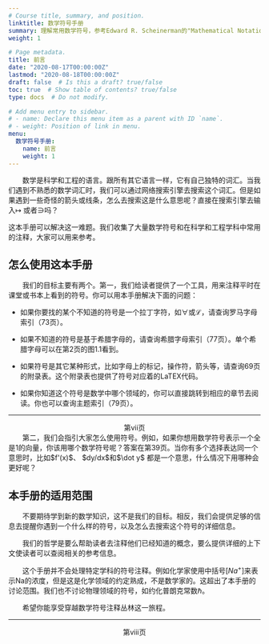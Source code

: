 ```yaml
---
# Course title, summary, and position.
linktitle: 数学符号手册
summary: 理解常用数学符号，参考Edward R. Scheinerman的"Mathematical Notation"。
weight: 1

# Page metadata.
title: 前言
date: "2020-08-17T00:00:00Z"
lastmod: "2020-08-18T00:00:00Z"
draft: false  # Is this a draft? true/false
toc: true  # Show table of contents? true/false
type: docs  # Do not modify.

# Add menu entry to sidebar.
# - name: Declare this menu item as a parent with ID `name`.
# - weight: Position of link in menu.
menu:
  数学符号手册:
    name: 前言
    weight: 1
---
```




　　数学是科学和工程的语言。跟所有其它语言一样，它有自己独特的词汇。当我们遇到不熟悉的数学词汇时，我们可以通过网络搜索引擎去搜索这个词汇。但是如果遇到一些奇怪的箭头或线条，怎么去搜索这是什么意思呢？直接在搜索引擎去输入$\mapsto$ 或者$\ni$吗？

这本手册可以解决这一难题。我们收集了大量数学符号和在科学和工程学科中常用的注释，大家可以用来参考。


## 怎么使用这本手册

　　我们的目标主要有两个。第一，我们给读者提供了一个工具，用来注释平时在课堂或书本上看到的符号。你可以用本手册解决下面的问题：

- 如果你要找的某个不知道的符号是一个拉丁字符，如$\forall$或$\mathcal{L}$，请查询罗马字母索引（73页）。

- 如果不知道的符号是基于希腊字母的，请查询希腊字母索引（77页）。单个希腊字母可以在第2页的图1.1看到。

- 如果符号是其它某种形式，比如字母上的标记，操作符，箭头等，请查询69页的附录表。这个附录表也提供了符号对应着的LaTEX代码。

- 如果你知道这个符号是数学中哪个领域的，你可以直接跳转到相应的章节去阅读。你也可以查询主题索引（79页）。



-------

 <center>第vii页</center>
　　第二，我们会指引大家怎么使用符号。例如，如果你想用数学符号表示一个全是1的向量，你该用哪个数学符号呢？答案在第39页。当你有多个选择表达同一个意思时，比如$f'(x)$、 $dy/dx$和$\dot y$ 都是一个意思，什么情况下用哪种会更好呢？



## 本手册的适用范围

　　不要期待学到新的数学知识，这不是我们的目标。相反，我们会提供足够的信息去提醒你遇到一个什么样的符号，以及怎么去搜索这个符号的详细信息。

　　我们的哲学是要么帮助读者去注释他们已经知道的概念，要么提供详细的上下文使读者可以查阅相关的参考信息。

　　这个手册并不会处理特定学科的符号注释。例如化学家使用中括号$[Na^+]$来表示Na的浓度，但是这是化学领域的约定熟成，不是数学家的。这超出了本手册的讨论范围。我们也不讨论物理领域的符号，如约化普朗克常数$\hbar$。

　　希望你能享受穿越数学符号注释丛林这一旅程。



---

 <center>第viii页</center>

